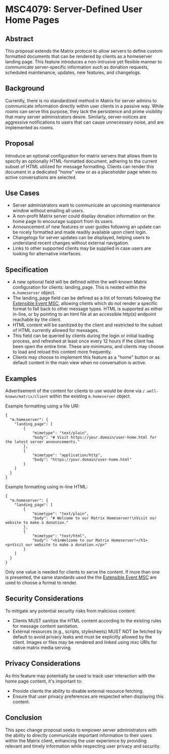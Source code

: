 # MSC4079: Server-Defined User Home Pages

## Abstract 

This proposal extends the Matrix protocol to allow servers to define custom
formatted documents that can be rendered by clients as a homeserver landing page. This feature
introduces a non-intrusive yet flexible manner to communicate server-specific information such as
donation requests, scheduled maintenance, updates, new features, and changelogs.

## Background 

Currently, there is no standardized method in Matrix for server admins to communicate information
directly within user clients in a passive way. While rooms can serve this purpose, they lack the
persistence and prime visibility that many server administrators desire. Similarly, server-notices
are aggressive notifications to users that can cause unnecessary noise, and are implemented as
rooms.

## Proposal 

Introduce an optional configuration for matrix servers that allows them to specify an optionally
HTML-formatted document, adhering to the current subset of HTML utilized for message formatting.
Clients can render this document in a dedicated "home" view or as a placeholder page when no active
conversations are selected.

## Use Cases

- Server administrators want to communicate an upcoming maintenance window without emailing all
  users.
- A non-profit Matrix server could display donation information on the home page to encourage
  support from its users.
- Announcement of new features or user guides following an update can be nicely formatted and made
  readily available upon client login.
- Changelogs for server updates can be displayed, helping users to understand recent changes without
  external navigation.
- Links to other supported clients may be supplied in case users are looking for alternative
  interfaces.

## Specification

- A new optional field will be defined within the well-known Matrix configuration for clients:
  landing_page. This is nested within the `m.homeserver` object.
- The landing_page field can be defined as a list of formats following the [Extensible Event
MSC](https://github.com/matrix-org/matrix-spec-proposals/blob/main/proposals/1767-extensible-events.md),
  allowing clients which do not render a specific format to fall back to other message types. HTML
  is supported as either in-line, or by pointing to an html file at an accessible http(s) endpoint
  reachable by the client.
- HTML content will be sanitized by the client and restricted to the subset of HTML currently
  allowed for messages.
- This field can be queried by clients during the login or initial loading process, and refreshed at
  least once every 12 hours if the client has been open the entire time. These are minimums, and
  clients may choose to load and reload this content more frequently.
- Clients may choose to implement this feature as a "home" button or as default content in the main
  view when no conversation is active.

## Examples

Advertisement of the content for clients to use would be done via `/.well-known/matrix/client`
within the existing `m.homeserver` object.

Example formatting using a file URI:

```
{ 
  "m.homeserver": { 
    "landing_page": [
        {
            "mimetype": "text/plain",
            "body": "# Visit https://your.domain/user-home.html for the latest server announcements."
        },
        {
            "mimetype": "application/http",
            "body": "https://your.domain/user-home.html"
        }
    ]
  }
}
```

Example formatting using in-line HTML:

``` 
{ 
  "m.homeserver": { 
    "landing_page": [
        {
            "mimetype": "text/plain",
            "body": "# Welcome to our Matrix Homeserver!\nVisit our website to make a donation."
        },
        {
            "mimetype": "text/html",
            "body": "<h1>Welcome to our Matrix Homeserver!</h1><p>Visit our website to make a donation.</p>"
        }
    ]
  }
}
```

Only one value is needed for clients to serve the content. If more than one is presented, the same
standards used the the [Extensible Event
MSC](https://github.com/matrix-org/matrix-spec-proposals/blob/main/proposals/1767-extensible-events.md) are used to choose a format to render.

## Security Considerations 

To mitigate any potential security risks from malicious content:

- Clients MUST sanitize the HTML content according to the existing rules for message content
  sanitation.
- External resources (e.g., scripts, stylesheets) MUST NOT be fetched by default to avoid privacy
  leaks and must be explicitly allowed by the client. Images or files may be rendered and linked
  using mxc URIs for native matrix media serving.

## Privacy Considerations 

As this feature may potentially be used to track user interaction with the
home page content, it's important to:

- Provide clients the ability to disable external resource fetching.
- Ensure that user privacy preferences are respected when displaying this content.

## Conclusion 

This spec change proposal seeks to empower server administrators with the ability to
directly communicate important information to their users within the Matrix client, enhancing the
user experience by providing relevant and timely information while respecting user privacy and
security.
